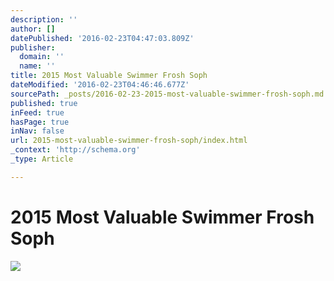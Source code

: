 ```yaml
---
description: ''
author: []
datePublished: '2016-02-23T04:47:03.809Z'
publisher:
  domain: ''
  name: ''
title: 2015 Most Valuable Swimmer Frosh Soph
dateModified: '2016-02-23T04:46:46.677Z'
sourcePath: _posts/2016-02-23-2015-most-valuable-swimmer-frosh-soph.md
published: true
inFeed: true
hasPage: true
inNav: false
url: 2015-most-valuable-swimmer-frosh-soph/index.html
_context: 'http://schema.org'
_type: Article

---
```

# 2015 Most Valuable Swimmer Frosh Soph
![](https://the-grid-user-content.s3-us-west-2.amazonaws.com/37735ca0-2b43-4e13-9b32-96c95abd2d3a.png)